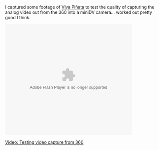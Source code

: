 I captured some footage of [Viva Piñata](http://on10.net/Blogs/erik/viva-pinata-help-cheats-info-wiki/) to test the quality of capturing the analog video out from the 360 into a miniDV camera... worked out pretty good I think.



<embed pluginspage="http://macromedia.com/go/getflashplayer" src="http://images.soapbox.msn.com/flash/soapbox1_1.swf" width="412" height="362" type="application/x-shockwave-flash" flashvars="c=v&v=5699dafe-d864-4d1f-976c-d5f4d9ed78db" wmode="transparent" quality="high">
</embed>


<a title="Testing video capture from 360" href="http://soapbox.msn.com/video.aspx?vid=5699dafe-d864-4d1f-976c-d5f4d9ed78db" target="_new">Video: Testing video capture from 360</a>